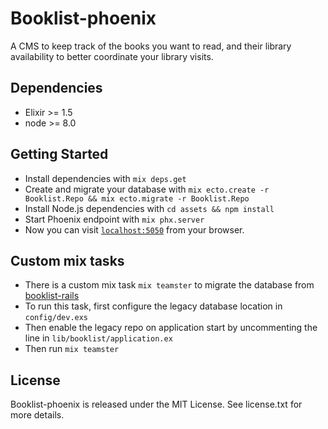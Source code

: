 # Booklist-phoenix

A CMS to keep track of the books you want to read, and their library availability to better coordinate your library visits.

## Dependencies

* Elixir >= 1.5
* node >= 8.0

## Getting Started

* Install dependencies with `mix deps.get`
* Create and migrate your database with `mix ecto.create -r Booklist.Repo && mix ecto.migrate -r Booklist.Repo`
* Install Node.js dependencies with `cd assets && npm install`
* Start Phoenix endpoint with `mix phx.server`
* Now you can visit [`localhost:5050`](http://localhost:5050) from your browser.

## Custom mix tasks

* There is a custom mix task `mix teamster` to migrate the database from [booklist-rails](https://github.com/allen-garvey/booklist-rails)
* To run this task, first configure the legacy database location in `config/dev.exs`
* Then enable the legacy repo on application start by uncommenting the line in `lib/booklist/application.ex`
* Then run `mix teamster`

## License

Booklist-phoenix is released under the MIT License. See license.txt for more details.